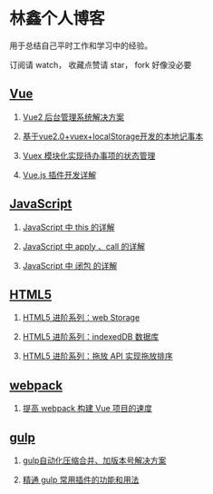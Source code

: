# 林鑫个人博客 #
用于总结自己平时工作和学习中的经验。

订阅请 watch， 收藏点赞请 star， fork 好像没必要

## [Vue](https://github.com/lin-xin/blog/issues?utf8=%E2%9C%93&q=vue)
1. [Vue2 后台管理系统解决方案](https://github.com/lin-xin/manage-system)

2. [基于vue2.0+vuex+localStorage开发的本地记事本](https://github.com/lin-xin/notepad)

3. [Vuex 模块化实现待办事项的状态管理](https://github.com/lin-xin/blog/issues/5)

4. [Vue.js 插件开发详解](https://github.com/lin-xin/blog/issues/9)

## [JavaScript](https://github.com/lin-xin/blog/issues?utf8=%E2%9C%93&q=javascript)
1. [JavaScript 中 this 的详解](https://github.com/lin-xin/blog/issues/6)

2. [JavaScript 中 apply 、call 的详解](https://github.com/lin-xin/blog/issues/7)

3. [JavaScript 中 闭包 的详解](https://github.com/lin-xin/blog/issues/8)

## [HTML5](https://github.com/lin-xin/blog/issues?utf8=%E2%9C%93&q=HTML5)
1. [HTML5 进阶系列：web Storage](https://github.com/lin-xin/blog/issues/11)

2. [HTML5 进阶系列：indexedDB 数据库](https://github.com/lin-xin/blog/issues/12)

3. [HTML5 进阶系列：拖放 API 实现拖放排序](https://github.com/lin-xin/blog/issues/13)

## [webpack](https://github.com/lin-xin/blog/issues?utf8=%E2%9C%93&q=webpack)
1. [提高 webpack 构建 Vue 项目的速度](https://github.com/lin-xin/blog/issues/10)

## [gulp](https://github.com/lin-xin/blog/issues?utf8=%E2%9C%93&q=gulp) ##
1. [gulp自动化压缩合并、加版本号解决方案](https://github.com/lin-xin/blog/issues/1)

2. [精通 gulp 常用插件的功能和用法](https://github.com/lin-xin/blog/issues/2)

